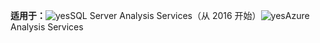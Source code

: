 **适用于：**![yes](media/yes.png)SQL Server Analysis Services（从 2016 开始）![yes](media/yes.png)Azure Analysis Services
